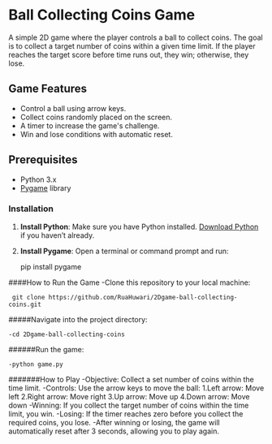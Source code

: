 # Ball Collecting Coins Game

A simple 2D game where the player controls a ball to collect coins. The goal is to collect a target number of coins within a given time limit. If the player reaches the target score before time runs out, they win; otherwise, they lose.

## Game Features
- Control a ball using arrow keys.
- Collect coins randomly placed on the screen.
- A timer to increase the game's challenge.
- Win and lose conditions with automatic reset.

## Prerequisites

- Python 3.x
- [Pygame](https://www.pygame.org/) library

### Installation

1. **Install Python**: Make sure you have Python installed. [Download Python](https://www.python.org/downloads/) if you haven’t already.
2. **Install Pygame**: Open a terminal or command prompt and run:
   
      pip install pygame
    

####How to Run the Game
 -Clone this repository to your local machine:
     
     git clone https://github.com/RuaHuwari/2Dgame-ball-collecting-coins.git

#####Navigate into the project directory:
    
    -cd 2Dgame-ball-collecting-coins

######Run the game:

    -python game.py

#######How to Play
-Objective: Collect a set number of coins within the time limit.
-Controls:
Use the arrow keys to move the ball:
1.Left arrow: Move left
2.Right arrow: Move right
3.Up arrow: Move up
4.Down arrow: Move down
-Winning: If you collect the target number of coins within the time limit, you win.
-Losing: If the timer reaches zero before you collect the required coins, you lose.
-After winning or losing, the game will automatically reset after 3 seconds, allowing you to play again.
